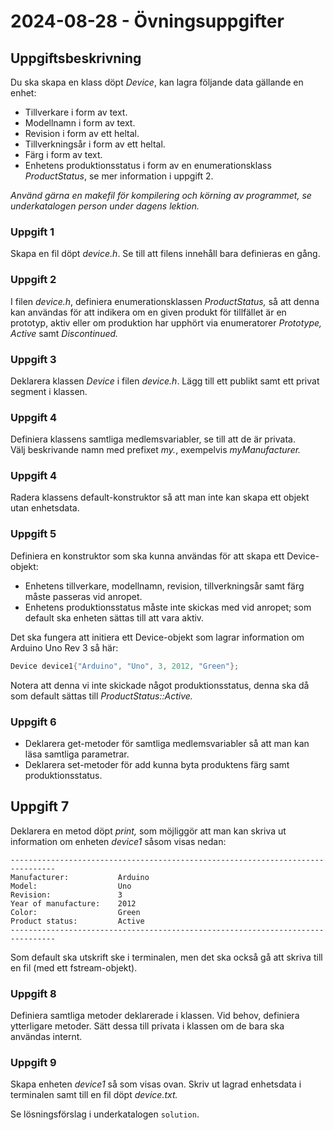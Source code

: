 # 2024-08-28 - Övningsuppgifter

## Uppgiftsbeskrivning
Du ska skapa en klass döpt *Device*, kan lagra följande data gällande en enhet:
* Tillverkare i form av text.
* Modellnamn i form av text.
* Revision i form av ett heltal.
* Tillverkningsår i form av ett heltal.
* Färg i form av text.
* Enhetens produktionsstatus i form av en enumerationsklass *ProductStatus*, se mer information i uppgift 2.

*Använd gärna en makefil för kompilering och körning av programmet, se underkatalogen *person* under dagens lektion.*

### Uppgift 1
Skapa en fil döpt *device.h*. Se till att filens innehåll bara definieras en gång. 

### Uppgift 2
I filen *device.h*, definiera enumerationsklassen *ProductStatus,* så att denna kan användas för att indikera om en given produkt för tillfället är en prototyp, aktiv eller om produktion har upphört via enumeratorer *Prototype, Active* samt *Discontinued.*

### Uppgift 3
Deklarera klassen *Device* i filen *device.h*.  Lägg till ett publikt samt ett privat segment i klassen.  

### Uppgift 4
Definiera klassens samtliga medlemsvariabler, se till att de är privata.  
Välj beskrivande namn med prefixet *my.*, exempelvis *myManufacturer.*

### Uppgift 4
Radera klassens default-konstruktor så att man inte kan skapa ett objekt utan enhetsdata.

### Uppgift 5
Definiera en konstruktor som ska kunna användas för att skapa ett Device-objekt:
* Enhetens tillverkare, modellnamn, revision, tillverkningsår samt färg måste passeras vid anropet.
* Enhetens produktionsstatus måste inte skickas med vid anropet; som default ska enheten sättas till att vara aktiv.

Det ska fungera att initiera ett Device-objekt som lagrar information om Arduino Uno Rev 3 så här:

```cpp
Device device1{"Arduino", "Uno", 3, 2012, "Green"};
```

Notera att denna vi inte skickade något produktionsstatus, denna ska då som default sättas till *ProductStatus::Active.* 

### Uppgift 6
* Deklarera get-metoder för samtliga medlemsvariabler så att man kan läsa samtliga parametrar.
* Deklarera set-metoder för add kunna byta produktens färg samt produktionsstatus.

## Uppgift 7
Deklarera en metod döpt *print,* som möjliggör att man kan skriva ut information om enheten *device1* såsom visas nedan:

```
--------------------------------------------------------------------------------
Manufacturer:           Arduino
Model:                  Uno
Revision:               3
Year of manufacture:    2012
Color:                  Green
Product status:         Active
--------------------------------------------------------------------------------
```

Som default ska utskrift ske i terminalen, men det ska också gå att skriva till en fil (med ett fstream-objekt).

### Uppgift 8
Definiera samtliga metoder deklarerade i klassen.
Vid behov, definiera ytterligare metoder. Sätt dessa till privata i klassen om de bara ska användas internt.

### Uppgift 9
Skapa enheten *device1* så som visas ovan. 
Skriv ut lagrad enhetsdata i terminalen samt till en fil döpt *device.txt.*

Se lösningsförslag i underkatalogen `solution`.